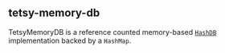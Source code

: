 ## tetsy-memory-db

TetsyMemoryDB is a reference counted memory-based [`HashDB`](https://github.com/tetcoin/tetsy-common/tree/master/tetsy-hash-db) implementation backed by a `HashMap`.
